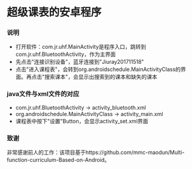 # 超级课表的安卓程序
### 说明
- 打开软件：com.jr.uhf.MainActivity是程序入口，跳转到com.jr.uhf.BluetoothActivity，作为主界面
- 先点击"连接识别设备"，蓝牙连接到"Jiuray201711518"
- 点击"进入课程表"，会转到org.androidschedule.MainActivityClass的界面。再点击"搜索课本"，会显示出搜索到的课本和缺失的课本

### java文件与xml文件的对应
- com.jr.uhf.BluetoothActivity -> activity_bluetooth.xml
- org.androidschedule.MainActivityClass -> activity_main.xml
- 课程表中按下"设置"Button，会显示activity_set.xml界面

### 致谢
非常感谢前人的工作：该项目基于https://github.com/mmc-maodun/Multi-function-curriculum-Based-on-Android。